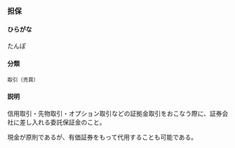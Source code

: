 <div style="display:none;">

## [あ行](securities-terms?id=あ行)
## [か行](securities-terms?id=か行)
## [さ行](securities-terms?id=さ行)
## [た行](securities-terms?id=た行)

</div>

### 担保

#### ひらがな

たんぽ

#### 分類

`取引（売買）`

#### 説明

信用取引・先物取引・オプション取引などの証拠金取引をおこなう際に、証券会社に差し入れる委託保証金のこと。
 
現金が原則であるが、有価証券をもって代用することも可能である。

<div style="display:none;">

## [な行](securities-terms?id=な行)
## [は行](securities-terms?id=は行)
## [ま行](securities-terms?id=ま行)
## [や行](securities-terms?id=や行)
## [ら行](securities-terms?id=ら行)
## [わ行](securities-terms?id=わ行)
## [英数字・記号](securities-terms?id=英数字・記号)

</div>

